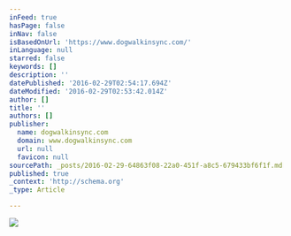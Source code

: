 ```yaml
---
inFeed: true
hasPage: false
inNav: false
isBasedOnUrl: 'https://www.dogwalkinsync.com/'
inLanguage: null
starred: false
keywords: []
description: ''
datePublished: '2016-02-29T02:54:17.694Z'
dateModified: '2016-02-29T02:53:42.014Z'
author: []
title: ''
authors: []
publisher:
  name: dogwalkinsync.com
  domain: www.dogwalkinsync.com
  url: null
  favicon: null
sourcePath: _posts/2016-02-29-64863f08-22a0-451f-a8c5-679433bf6f1f.md
published: true
_context: 'http://schema.org'
_type: Article

---
```

![](https://www.dogwalkinsync.com/img/the-system.png)